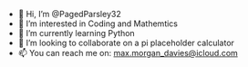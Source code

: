 - 👋 Hi, I’m @PagedParsley32
- 👀 I’m interested in Coding and Mathemtics
- 🌱 I’m currently learning Python
- 💞️ I’m looking to collaborate on a pi placeholder calculator
- 📫 You can reach me on: max.morgan_davies@icloud.com

<!---
PagedParsley32/PagedParsley32 is a ✨ special ✨ repository because its `README.md` (this file) appears on your GitHub profile.
You can click the Preview link to take a look at your changes.
--->
